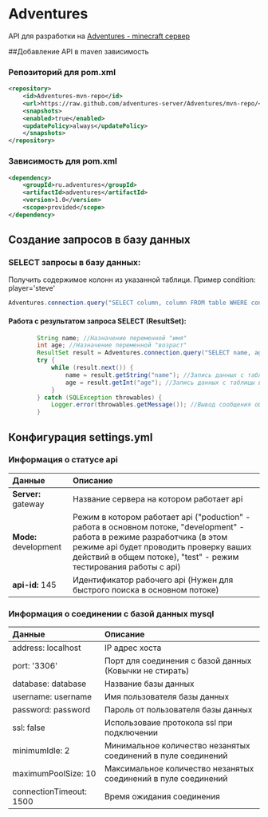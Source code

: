 # Adventures

API для разработки на [Adventures - minecraft сервер](https://www.adventures-server.ru)

##Добавление API в maven зависимость
### Репозиторий для pom.xml
```xml
<repository>
    <id>Adventures-mvn-repo</id>
    <url>https://raw.github.com/adventures-server/Adventures/mvn-repo/</url>
    <snapshots>
    <enabled>true</enabled>
    <updatePolicy>always</updatePolicy>
    </snapshots>
</repository>
```
### Зависимость для pom.xml
```xml
<dependency>
    <groupId>ru.adventures</groupId>
    <artifactId>adventures</artifactId>
    <version>1.0</version>
    <scope>provided</scope>
</dependency>
```

## Создание запросов в базу данных

### SELECT запросы в базу данных:
Получить содержимое колонн из указанной таблици. Пример condition: player='steve'
```java
Adventures.connection.query("SELECT column, column FROM table WHERE condition"); //возвращает ResultSet
```
#### Работа с результатом запроса SELECT (ResultSet):
```java
        String name; //Назначение переменной "имя"
        int age; //Назначение переменной "возраст"
        ResultSet result = Adventures.connection.query("SELECT name, age FROM player_data WHERE player='steve'"); //Создание запроса
        try {
            while (result.next()) {
                name = result.getString("name"); //Запись данных с таблицы в переменную
                age = result.getInt("age"); //Запись данных с таблицы в переменную
            }
        } catch (SQLException throwables) {
            Logger.error(throwables.getMessage()); //Вывод сообщения об ошибке при неправильном запросе
        }
```



## Конфигурация settings.yml

### Информация о статусе api
| Данные | Описание |
|:------|:---------|
| **Server:** gateway | Название сервера на котором работает api |
| **Mode:** development | Режим в котором работает api ("poduction" - работа в основном потоке, "development" - работа в режиме разработчика (в этом режиме api будет проводить проверку ваших действий в общем потоке), "test" - режим тестирования работы c api) |
| **api-id:** 145 | Идентификатор рабочего api (Нужен для быстрого поиска в основном потоке) |

### Информация о соединении с базой данных mysql
| Данные | Описание |
|:------|:---------|
| address: localhost | IP адрес хоста |
| port: '3306' | Порт для соединения с базой данных (Ковычки не стирать) |
| database: database | Название базы данных |
| username: username | Имя пользователя базы данных |
| password: password | Пароль от пользователя базы данных |
| ssl: false | Использоваие протокола ssl при подключении |
| minimumIdle: 2 | Минимальное количество незанятых соединений в пуле соединений |
  maximumPoolSize: 10 | Максимальное количество незанятых соединений в пуле соединений |
  connectionTimeout: 1500 | Время ожидания соединения |

